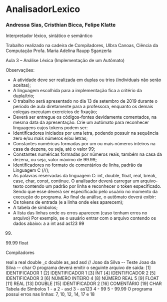 # AnalisadorLexico

### Andressa Sias, Cristhian Bicca, Felipe Klatte

Interpretador léxico, sintático e semântico 

Trabalho realizado na cadeira de Compiladores, Ulbra Canoas, Ciência da Computação
Profa. Maria Adelina Raupp Sganzerla 

Aula 3 – Análise Léxica (Implementação de um Autômato)

Observações:
- A atividade deve ser realizada em duplas ou trios (individuais não serão aceitas);
- A linguagem escolhida para a implementação fica a critério da dupla/trio;
- O trabalho será apresentado no dia 13 de setembro de 2019 durante o período de aula diretamente
para a professora, enquanto os demais colegas executam exercícios de fixação;
- Deverá ser entregue os códigos-fontes devidamente comentados, na mesma data da apresentação.
Crie um autômato para reconhecer linguagens cujos tokens podem ser:
- Identificadores iniciados por uma letra, podendo possuir na sequência zero e/ou mais
números e/ou letras;
- Constantes numéricas formadas por um ou mais números inteiros na casa da dezena,
ou seja, até o valor 99;
- Constantes numéricas formadas por números reais, também na casa da dezena, ou
seja, valor máximo de 99.99;
- Identificadores no formato de comentários de linha, padrão da Linguagem C (//);
- As palavras reservadas da linguagem C: int, double, float, real, break, case,
char, const, continue.
O analisador deverá carregar um arquivo-texto contendo um padrão por linha e reconhecer o
token especificado. Sendo que esse deverá ser especificado pelo usuário no momento da
execução do programa.
Ao final da análise, o autômato deverá exibir:
- Os tokens de entrada (e a linha onde eles aparecem);
- A tabela de símbolos;
- A lista das linhas onde os erros aparecem (caso tenham erros no arquivo)
Por exemplo, se o usuário entrar com o arquivo contendo os dados abaixo:
a
a
int
asd
as123
99
99.
99.99
float

Compiladores

real a
real
double _c
double
as_asd
asd
// Joao da Silva
-- Teste
Joao da Silva --
char
O programa deverá emitir o seguinte arquivo de saída:
[1] IDENTIFICADOR 1
[2] IDENTIFICADOR 1
[3] INT
[4] IDENTIFICADOR 2
[5] IDENTIFICADOR 3
[6] NÚMERO INTEIRO 4
[8] NÚMERO REAL 5
[9] FLOAT
[11] REAL
[13] DOUBLE
[15] IDENTIFICADOR 2
[16] COMENTÁRIO
[19] CHAR
Tabela de Símbolos
1 - a
2 - asd
3 - as123
4 - 99
5 - 99.99
O programa possui erros nas linhas: 7, 10, 12, 14, 17 e 18
